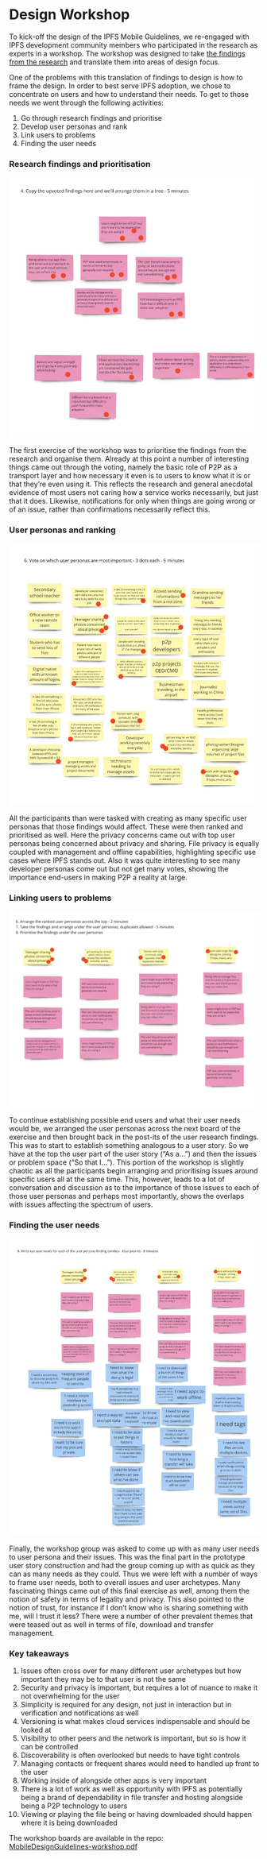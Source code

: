 # Design Workshop

To kick-off the design of the IPFS Mobile Guidelines, we re-engaged with IPFS development community members who participated in the research as experts in a workshop. The workshop was designed to take [the findings from the research](../user-research/findings.md) and translate them into areas of design focus.

One of the problems with this translation of findings to design is how to  frame the design. In order to best serve IPFS adoption, we chose to concentrate on users and how to understand their needs. To get to those needs we went through the following activities:

1. Go through research findings and prioritise
2. Develop user personas and rank
3. Link users to problems
4. Finding the user needs

### Research findings and prioritisation

![](https://raw.githubusercontent.com/ipfs/mobile-design-guidelines/master/public/MobileDesignGuidelines-workshop-1.jpg)

The first exercise of the workshop was to prioritise the findings from the research and organise them. Already at this point a number of interesting things came out through the voting, namely the basic role of P2P as a transport layer and how necessary it even is to users to know what it is or that they’re even using it. This reflects the research and general anecdotal evidence of most users not caring how a service works necessarily, but just that it does. Likewise, notifications for only when things are going wrong or of an issue, rather than confirmations necessarily reflect this.

### User personas and ranking

![](https://raw.githubusercontent.com/ipfs/mobile-design-guidelines/master/public/MobileDesignGuidelines-workshop-2.jpg)

All the participants than were tasked with creating as many specific user personas that those findings would affect. These were then ranked and prioritised as well. Here the privacy concerns came out with top user personas being concerned about privacy and sharing. File privacy is equally coupled with management and offline capabilities, highlighting specific use cases where IPFS stands out. Also it was quite interesting to see many developer personas come out but not get many votes, showing the importance end-users in making P2P a reality at large.

### Linking users to problems

![](https://raw.githubusercontent.com/ipfs/mobile-design-guidelines/master/public/MobileDesignGuidelines-workshop-3.jpg)

To continue establishing possible end users and what their user needs would be, we arranged the user personas across the next board of the exercise and then brought back in the post-its of the user research findings. This was to start to establish something analogous to a user story. So we have at the top the user part of the user story \(“As a…”\) and then the issues or problem space \(“So that I…”\). This portion of the workshop is slightly chaotic as all the participants begin arranging and prioritising issues around specific users all at the same time. This, however, leads to a lot of conversation and discussion as to the importance of those issues to each of those user personas and perhaps most importantly, shows the overlaps with issues affecting the spectrum of users.

### Finding the user needs

![](https://raw.githubusercontent.com/ipfs/mobile-design-guidelines/master/public/MobileDesignGuidelines-workshop-4.jpg)

Finally, the workshop group was asked to come up with as many user needs to user persona and their issues. This was the final part in the prototype user story construction and had the group coming up with as quick as they can as many needs as they could. Thus we were left with a number of ways to frame user needs, both to overall issues and user archetypes. Many fascinating things came out of this final exercise as well, among them the notion of safety in terms of legality and privacy. This also pointed to the notion of trust, for instance if I don’t know who is sharing something with me, will I trust it less? There were a number of other prevalent themes that were teased out as well in terms of file, download and transfer management.

### Key takeaways

1. Issues often cross over for many different user archetypes but how important they may be to that user is not the same
2. Security and privacy is important, but requires a lot of nuance to make it not overwhelming for the user
3. Simplicity is required for any design, not just in interaction but in verification and notifications as well
4. Versioning is what makes cloud services indispensable and should be looked at
5. Visibility to other peers and the network is important, but so is how it can be controlled
6. Discoverability is often overlooked but needs to have tight controls
7. Managing contacts or frequent shares would need to handled up front to the user
8. Working inside of alongside other apps is very important
9. There is a lot of work as well as opportunity with IPFS as potentially being a brand of dependability in file transfer and hosting alongside being a P2P technology to users
10. Viewing or playing the file being or having downloaded should happen where it is being downloaded



The workshop boards are available in the repo:  
[MobileDesignGuidelines-workshop.pdf](https://github.com/ipfs/mobile-design-guidelines/blob/master/public/MobileDesignGuidelines-workshop.pdf)

